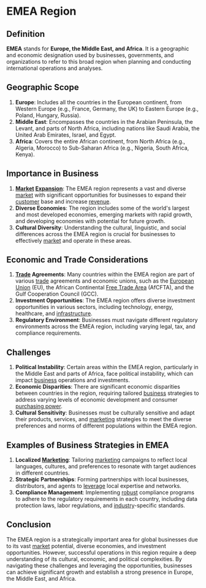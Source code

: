 # EMEA Region

## Definition
**EMEA** stands for **Europe, the Middle East, and Africa**. It is a geographic and economic designation used by businesses, governments, and organizations to refer to this broad region when planning and conducting international operations and analyses.

## Geographic Scope
1. **Europe**: Includes all the countries in the European continent, from Western Europe (e.g., France, Germany, the UK) to Eastern Europe (e.g., Poland, Hungary, Russia).
2. **Middle East**: Encompasses the countries in the Arabian Peninsula, the Levant, and parts of North Africa, including nations like Saudi Arabia, the United Arab Emirates, Israel, and Egypt.
3. **Africa**: Covers the entire African continent, from North Africa (e.g., Algeria, Morocco) to Sub-Saharan Africa (e.g., Nigeria, South Africa, Kenya).

## Importance in Business
1. **[Market](../m/market.md) [Expansion](../e/expansion.md)**: The EMEA region represents a vast and diverse [market](../m/market.md) with significant opportunities for businesses to expand their [customer](../c/customer.md) base and increase [revenue](../r/revenue.md).
2. **Diverse Economies**: The region includes some of the world's largest and most developed economies, emerging markets with rapid growth, and developing economies with potential for future growth.
3. **Cultural Diversity**: Understanding the cultural, linguistic, and social differences across the EMEA region is crucial for businesses to effectively [market](../m/market.md) and operate in these areas.

## Economic and Trade Considerations
1. **[Trade](../t/trade.md) Agreements**: Many countries within the EMEA region are part of various [trade](../t/trade.md) agreements and economic unions, such as the [European Union](../e/european_union_(eu).md) (EU), the African Continental [Free Trade Area](../f/free_trade_area.md) (AfCFTA), and the Gulf Cooperation Council (GCC).
2. **Investment Opportunities**: The EMEA region offers diverse investment opportunities in various sectors, including technology, energy, healthcare, and [infrastructure](../i/infrastructure.md).
3. **Regulatory Environment**: Businesses must navigate different regulatory environments across the EMEA region, including varying legal, tax, and compliance requirements.

## Challenges
1. **Political Instability**: Certain areas within the EMEA region, particularly in the Middle East and parts of Africa, face political instability, which can impact [business](../b/business.md) operations and investments.
2. **Economic Disparities**: There are significant economic disparities between countries in the region, requiring tailored [business](../b/business.md) strategies to address varying levels of economic development and consumer [purchasing power](../p/purchasing_power.md).
3. **Cultural Sensitivity**: Businesses must be culturally sensitive and adapt their products, services, and [marketing](../m/marketing.md) strategies to meet the diverse preferences and norms of different populations within the EMEA region.

## Examples of Business Strategies in EMEA
1. **Localized [Marketing](../m/marketing.md)**: Tailoring [marketing](../m/marketing.md) campaigns to reflect local languages, cultures, and preferences to resonate with target audiences in different countries.
2. **Strategic Partnerships**: Forming partnerships with local businesses, distributors, and agents to [leverage](../l/leverage.md) local expertise and networks.
3. **Compliance Management**: Implementing [robust](../r/robust.md) compliance programs to adhere to the regulatory requirements in each country, including data protection laws, labor regulations, and [industry](../i/industry.md)-specific standards.

## Conclusion
The EMEA region is a strategically important area for global businesses due to its vast [market](../m/market.md) potential, diverse economies, and investment opportunities. However, successful operations in this region require a deep understanding of its cultural, economic, and political complexities. By navigating these challenges and leveraging the opportunities, businesses can achieve significant growth and establish a strong presence in Europe, the Middle East, and Africa.

